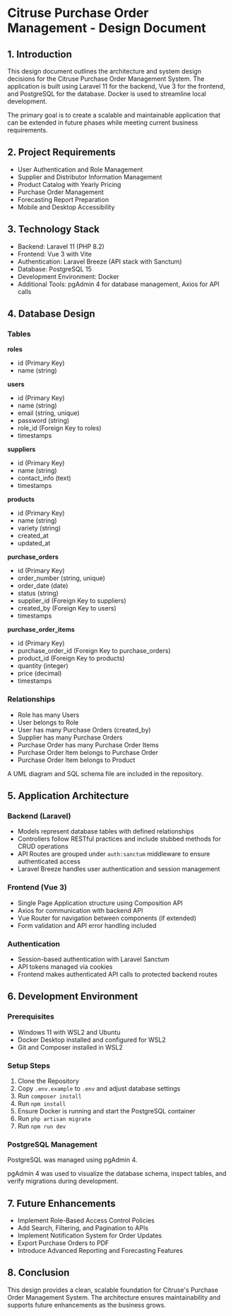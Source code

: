 # Citruse Purchase Order Management - Design Document

## 1. Introduction
This design document outlines the architecture and system design decisions for the Citruse Purchase Order Management System. The application is built using Laravel 11 for the backend, Vue 3 for the frontend, and PostgreSQL for the database. Docker is used to streamline local development.

The primary goal is to create a scalable and maintainable application that can be extended in future phases while meeting current business requirements.

## 2. Project Requirements
- User Authentication and Role Management
- Supplier and Distributor Information Management
- Product Catalog with Yearly Pricing
- Purchase Order Management
- Forecasting Report Preparation
- Mobile and Desktop Accessibility

## 3. Technology Stack
- Backend: Laravel 11 (PHP 8.2)
- Frontend: Vue 3 with Vite
- Authentication: Laravel Breeze (API stack with Sanctum)
- Database: PostgreSQL 15
- Development Environment: Docker
- Additional Tools: pgAdmin 4 for database management, Axios for API calls

## 4. Database Design

### Tables

**roles**
- id (Primary Key)
- name (string)

**users**
- id (Primary Key)
- name (string)
- email (string, unique)
- password (string)
- role_id (Foreign Key to roles)
- timestamps

**suppliers**
- id (Primary Key)
- name (string)
- contact_info (text)
- timestamps

**products**
- id (Primary Key)
- name (string)
- variety (string)
- created_at
- updated_at

**purchase_orders**
- id (Primary Key)
- order_number (string, unique)
- order_date (date)
- status (string)
- supplier_id (Foreign Key to suppliers)
- created_by (Foreign Key to users)
- timestamps

**purchase_order_items**
- id (Primary Key)
- purchase_order_id (Foreign Key to purchase_orders)
- product_id (Foreign Key to products)
- quantity (integer)
- price (decimal)
- timestamps

### Relationships
- Role has many Users
- User belongs to Role
- User has many Purchase Orders (created_by)
- Supplier has many Purchase Orders
- Purchase Order has many Purchase Order Items
- Purchase Order Item belongs to Purchase Order
- Purchase Order Item belongs to Product

A UML diagram and SQL schema file are included in the repository.

## 5. Application Architecture

### Backend (Laravel)
- Models represent database tables with defined relationships
- Controllers follow RESTful practices and include stubbed methods for CRUD operations
- API Routes are grouped under `auth:sanctum` middleware to ensure authenticated access
- Laravel Breeze handles user authentication and session management

### Frontend (Vue 3)
- Single Page Application structure using Composition API
- Axios for communication with backend API
- Vue Router for navigation between components (if extended)
- Form validation and API error handling included

### Authentication
- Session-based authentication with Laravel Sanctum
- API tokens managed via cookies
- Frontend makes authenticated API calls to protected backend routes

## 6. Development Environment

### Prerequisites
- Windows 11 with WSL2 and Ubuntu
- Docker Desktop installed and configured for WSL2
- Git and Composer installed in WSL2

### Setup Steps
1. Clone the Repository
2. Copy `.env.example` to `.env` and adjust database settings
3. Run `composer install`
4. Run `npm install`
5. Ensure Docker is running and start the PostgreSQL container
6. Run `php artisan migrate`
7. Run `npm run dev`

### PostgreSQL Management
PostgreSQL was managed using pgAdmin 4.

pgAdmin 4 was used to visualize the database schema, inspect tables, and verify migrations during development.

## 7. Future Enhancements
- Implement Role-Based Access Control Policies
- Add Search, Filtering, and Pagination to APIs
- Implement Notification System for Order Updates
- Export Purchase Orders to PDF
- Introduce Advanced Reporting and Forecasting Features

## 8. Conclusion
This design provides a clean, scalable foundation for Citruse's Purchase Order Management System. The architecture ensures maintainability and supports future enhancements as the business grows.